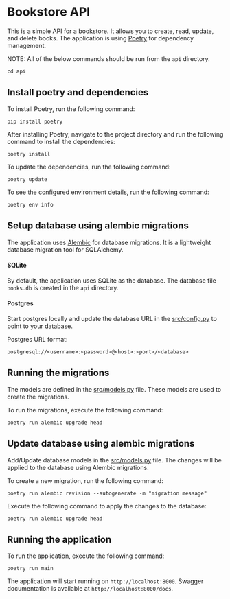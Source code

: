 # Bookstore API

This is a simple API for a bookstore. It allows you to create, read, update, and delete books. The application is 
using [Poetry](https://python-poetry.org/) for dependency management. 

NOTE: All of the below commands should be run from the `api` directory.
```commandline
cd api
```

## Install poetry and dependencies

To install Poetry, run the following command:
```commandline
pip install poetry
```

After installing Poetry, navigate to the project directory and run the following command to install the dependencies:
```commandline
poetry install
```

To update the dependencies, run the following command:
```commandline
poetry update
```

To see the configured environment details, run the following command:
```commandline
poetry env info
```

## Setup database using alembic migrations

The application uses [Alembic](https://alembic.sqlalchemy.org/en/latest/) for database migrations. It is a 
lightweight database migration tool for SQLAlchemy.

#### SQLite
By default, the application uses SQLite as the database. The database file `books.db` is created in the `api` directory.

#### Postgres
Start postgres locally and update the database URL in the [src/config.py](src/config.py) to point to your database.

Postgres URL format:
```command
postgresql://<username>:<password>@<host>:<port>/<database>
```

## Running the migrations
The models are defined in the [src/models.py](src/models.py) file. These models are used to create the migrations.

To run the migrations, execute the following command:
```commandline
poetry run alembic upgrade head
```

## Update database using alembic migrations

Add/Update database models in the [src/models.py](src/models.py) file. The changes will be applied to the database using
Alembic migrations.

To create a new migration, run the following command:
```commandline
poetry run alembic revision --autogenerate -m "migration message"
```

Execute the following command to apply the changes to the database:
```commandline
poetry run alembic upgrade head
```

## Running the application

To run the application, execute the following command:
```commandline
poetry run main
```

The application will start running on `http://localhost:8000`.
Swagger documentation is available at `http://localhost:8000/docs`.